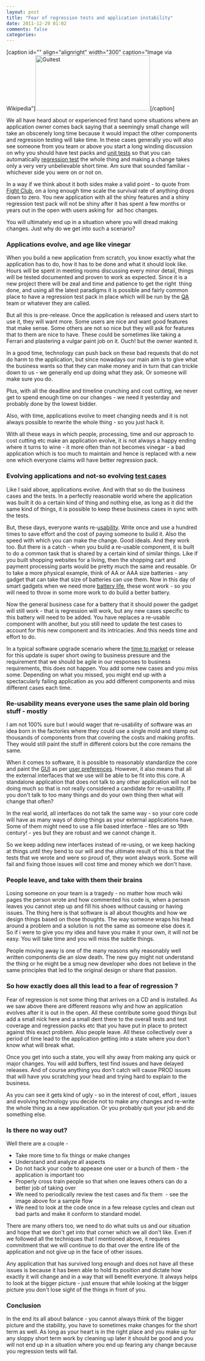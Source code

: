 ```yaml
---
layout: post
title: "Fear of regression tests and application instability"
date: 2011-12-29 01:02
comments: false
categories:
---
```


[caption id="" align="alignright" width="300" caption="Image via Wikipedia"]<a href="http://en.wikipedia.org/wiki/File:Guitest.jpg"><img class="zemanta-img-inserted zemanta-img-configured" title="Guitest" src="http://upload.wikimedia.org/wikipedia/en/thumb/4/42/Guitest.jpg/300px-Guitest.jpg" alt="Guitest" width="300" height="144" /></a>[/caption]

We all have heard about or experienced first hand some situations where an application owner comes back saying that a seemingly small change will take an obscenely long time because it would impact the other components and regression testing will take time. In these cases generally you will also see someone from you team or above you start a long winding discussion on why you should have test packs and <a class="zem_slink" title="Unit testing" href="http://en.wikipedia.org/wiki/Unit_testing" rel="wikipedia">unit tests</a> so that you can automatically <a class="zem_slink" title="Regression testing" href="http://en.wikipedia.org/wiki/Regression_testing" rel="wikipedia">regression test</a> the whole thing and making a change takes only a very very unbelievable short time. Am sure that sounded familiar - whichever side you were on or not on.

In a way if we think about it both sides make a valid point - to quote from <a class="zem_slink" title="Fight Club" href="http://www.rottentomatoes.com/m/fight_club" rel="rottentomatoes">Fight Club</a>, on a long enough time scale the survival rate of anything drops down to zero. You new application with all the shiny features and a shiny regression test pack will not be shiny after it has spent a few months or years out in the open with users asking for  ad hoc changes.

You will ultimately end up in a situation where you will dread making changes. Just why do we get into such a scenario?

<!--more-->
<h3>Applications evolve, and age like vinegar</h3>
When you build a new application from scratch, you know exactly what the application has to do, how it has to be done and what it should look like. Hours will be spent in meeting rooms discussing every minor detail, things will be tested documented and proven to work as expected. Since it is a new project there will be zeal and time and patience to get the right  thing done, and using all the latest paradigms it is possible and fairly common place to have a regression test pack in place which will be run by the <a class="zem_slink" title="Quality assurance" href="http://en.wikipedia.org/wiki/Quality_assurance" rel="wikipedia">QA</a> team or whatever they are called.

But all this is pre-release. Once the application is released and users start to use it, they will want more. Some users are nice and want good features that make sense. Some others are not so nice but they will ask for features that to them are nice to have. These could be sometimes like taking a Ferrari and plastering a vulgar paint job on it. Ouch! but the owner wanted it.

In a good time, technology can push back on these bad requests that do not do harm to the application, but since nowadays our main aim is to give what the business wants so that they can make money and in turn that can trickle down to us - we generally end up doing what they ask. Or someone will make sure you do.

Plus, with all the deadline and timeline crunching and cost cutting, we never get to spend enough time on our changes - we need it yesterday and probably done by the lowest bidder.

Also, with time, applications evolve to meet changing needs and it is not always possible to rewrite the whole thing - so you just hack it.

With all these ways in which people, processing, time and our approach to cost cutting etc make an application evolve, it is not always a happy ending where it turns to wine - it more often than not becomes vinegar - a bad application which is too much to maintain and hence is replaced with a new one which everyone claims will have better regression pack.
<h3>Evolving applications and not-so evolving <a class="zem_slink" title="Test case" href="http://en.wikipedia.org/wiki/Test_case" rel="wikipedia">test cases</a></h3>
Like I said above, applications evolve. And with that so do the business cases and the tests. In a perfectly reasonable world where the application was built it do a certain kind of thing and nothing else, as long as it did the same kind of things, it is possible to keep these business cases in sync with the tests.

But, these days, everyone wants re-<a class="zem_slink" title="Usability" href="http://en.wikipedia.org/wiki/Usability" rel="wikipedia">usability</a>. Write once and use a hundred times to save effort and the cost of paying someone to build it. Also the speed with which you can make the change. Good ideals. And they work too. But there is a catch - when you build a re-usable component, it is built to do a common task that is shared by a certain kind of similar things. Like if you built shopping websites for a living, then the shopping cart and payment processing parts would be pretty much the same and reusable. Or to take a more physical example, think of AA or AAA size batteries - any gadget that can take that size of batteries can use them. Now in this day of smart gadgets when we need more <a class="zem_slink" title="Battery (electricity)" href="http://en.wikipedia.org/wiki/Battery_%28electricity%29" rel="wikipedia">battery life</a>, these wont work - so you will need to throw in some more work to do build a better battery.

Now the general business case for a battery that it should power the gadget will still work - that is regression will work, but any new cases specific to this battery will need to be added. You have replaces a re-usable component with another, but you still need to update the test cases to account for this new component and its intricacies. And this needs time and effort to do.

In a typical software upgrade scenario where the <a class="zem_slink" title="Time to market" href="http://en.wikipedia.org/wiki/Time_to_market" rel="wikipedia">time to market</a> or release for this update is super short owing to business pressure and the requirement that we should be agile in our responses to business requirements, this does not happen. You add some new cases and you miss some. Depending on what you missed, you might end up with a spectacularly failing application as you add different components and miss different cases each time.
<h3>Re-usability means everyone uses the same plain old boring stuff - mostly</h3>
I am not 100% sure but I would wager that re-usability of software was an idea born in the factories where they could use a single mold and stamp out thousands of components from that covering the costs and making profits. They would still paint the stuff in different colors but the core remains the same.

When it comes to software, it is possible to reasonably standardize the core and paint the <a class="zem_slink" title="Graphical user interface" href="http://en.wikipedia.org/wiki/Graphical_user_interface" rel="wikipedia">GUI</a> as per <a class="zem_slink" title="User (computing)" href="http://en.wikipedia.org/wiki/User_%28computing%29" rel="wikipedia">user preferences</a>. However, it also means that all the external interfaces that we use will be able to be fit into this core. A standalone application that does not talk to any other application will not be doing much so that is not really considered a candidate for re-usability. If you don't talk to too many things and do your own thing then what will change that often?

In the real world, all interfaces do not talk the same way - so your core code will have as many ways of doing things as your external applications have. Some of them might need to use a file based interface - files are so 19th century! - yes but they are robust and we cannot change it.

So we keep adding new interfaces instead of re-using, or we keep hacking at things until they bend to our will and the ultimate result of this is that the tests that we wrote and were so proud of, they wont always work. Some will fail and fixing those issues will cost time and money which we don't have.
<h3>People leave, and take with them their brains</h3>
Losing someone on your team is a tragedy - no matter how much wiki pages the person wrote and how commented his code is, when a person leaves you cannot step up and fill his shoes without causing or having issues. The thing here is that software is all about thoughts and how we design things based on those thoughts. The way someone wraps his head around a problem and a solution is not the same as someone else does it. So if i were to give you my idea and have you make it your own, it will not be easy. You will take time and you will miss the subtle things.

People moving away is one of the many reasons why reasonably well written components die an slow death. The new guy might not understand the thing or he might be a smug new developer who does not believe in the same principles that led to the original design or share that passion.
<h3>So how exactly does all this lead to a fear of regression ?</h3>
Fear of regression is not some thing that arrives on a CD and is installed. As we saw above there are different reasons why and how an application evolves after it is out in the open. All these contribute some good things but add a small nick here and a small dent there to the overall tests and test coverage and regression packs etc that you have put in place to protect against this exact problem. Also people leave. All these collectively over a period of time lead to the application getting into a state where you don't know what will break what.

Once you get into such a state, you will shy away from making any quick or major changes. You will add buffers, test find issues and have delayed releases. And of course anything you don't catch will cause PROD issues that will have you scratching your head and trying hard to explain to the business.

As you can see it gets kind of ugly - so in the interest of cost, effort , issues and evolving technology you decide not to make any changes and re-write the whole thing as a new application. Or you probably quit your job and do something else.
<h3>Is there no way out?</h3>
Well there are a couple -
<ul>
	<li>Take more time to fix things or make changes</li>
	<li>Understand and analyze all aspects</li>
	<li>Do not hack your code to appease one user or a bunch of them - the application is important too</li>
	<li>Properly cross train people so that when one leaves others can do a better job of taking over</li>
	<li>We need to periodically review the test cases and fix them  - see the image above for a sample flow</li>
	<li>We need to look at the code once in a few release cycles and clean out bad parts and make it conform to standard model.</li>
</ul>
There are many others too, we need to do what suits us and our situation and hope that we don't get into that corner which we all don't like. Even if we followed all the techniques that I mentioned above, it requires commitment that we will continue to do that over the entire life of the application and not give up in the face of other issues.

Any application that has survived long enough and does not have all these issues is because it has been able to hold its position and dictate how exactly it will change and in a way that will benefit everyone. It always helps to look at the bigger picture - just ensure that while looking at the bigger picture you don't lose sight of the things in front of you.
<h3>Conclusion</h3>
In the end its all about balance - you cannot always think of the bigger picture and the stability, you have to sometimes make changes for the short term as well. As long as your heart is in the right place and you make up for any sloppy short term work by cleaning up later it should be good and you will not end up in a situation where you end up fearing any change because you regression tests will fail.